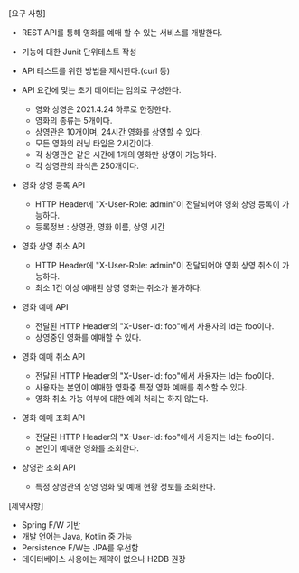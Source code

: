 [요구 사항]

- REST API를 통해 영화를 예매 할 수 있는 서비스를 개발한다.
- 기능에 대한 Junit 단위테스트 작성
- API 테스트를 위한 방법을 제시한다.(curl 등)
- API 요건에 맞는 초기 데이터는 임의로 구성한다.
    - 영화 상영은 2021.4.24 하루로 한정한다.
    - 영화의 종류는 5개이다.
    - 상영관은 10개이며, 24시간 영화를 상영할 수 있다.
    - 모든 영화의 러닝 타임은 2시간이다.
    - 각 상영관은 같은 시간에 1개의 영화만 상영이 가능하다.
    - 각 상영관의 좌석은 250개이다.

- 영화 상영 등록 API
    - HTTP Header에 "X-User-Role: admin"이 전달되어야 영화 상영 등록이 가능하다.
    - 등록정보 : 상영관, 영화 이름, 상영 시간

- 영화 상영 취소 API
    - HTTP Header에 "X-User-Role: admin"이 전달되어야 영화 상영 취소이 가능하다.
    - 최소 1건 이상 예매된 상영 영화는 취소가 불가하다.

- 영화 예매 API
    - 전달된 HTTP Header의 "X-User-Id: foo"에서 사용자의 Id는 foo이다.
    - 상영중인 영화를 예매할 수 있다.

- 영화 예매 취소 API
    - 전달된 HTTP Header의 "X-User-Id: foo"에서 사용자는 Id는 foo이다.
    - 사용자는 본인이 예매한 영화중 특정 영화 예매를 취소할 수 있다.
    - 영화 취소 가능 여부에 대한 예외 처리는 하지 않는다.

- 영화 예매 조회 API
    - 전달된 HTTP Header의 "X-User-Id: foo"에서 사용자는 Id는 foo이다.
    - 본인이 예매한 영화를 조회한다.

- 상영관 조회 API
    - 특정 상영관의 상영 영화 및 예매 현황 정보를 조회한다.

[제약사항]

- Spring F/W 기반
- 개발 언어는 Java\, Kotlin 중 가능
- Persistence F/W는 JPA를 우선함
- 데이터베이스 사용에는 제약이 없으나 H2DB 권장
